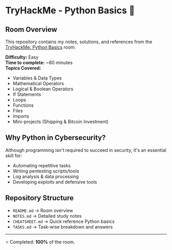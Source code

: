 # TryHackMe - Python Basics 🐍

## Room Overview
This repository contains my notes, solutions, and references from the [TryHackMe: Python Basics](https://tryhackme.com/room/pythonbasics) room.

**Difficulty:** Easy  
**Time to complete:** ~80 minutes  
**Topics Covered:**
- Variables & Data Types
- Mathematical Operators
- Logical & Boolean Operators
- If Statements
- Loops
- Functions
- Files
- Imports
- Mini-projects (Shipping & Bitcoin Investment)

## Why Python in Cybersecurity?
Although programming isn't required to succeed in security, it's an essential skill for:
- Automating repetitive tasks
- Writing pentesting scripts/tools
- Log analysis & data processing
- Developing exploits and defensive tools

## Repository Structure
- `README.md` → Room overview
- `NOTES.md` → Detailed study notes
- `CHEATSHEET.md` → Quick reference Python basics
- `TASKS.md` → Task-wise breakdown and answers

---
⭐ Completed: **100%** of the room.
